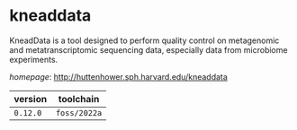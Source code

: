 # kneaddata

KneadData is a tool designed to perform quality control on metagenomic and metatranscriptomic sequencing data, especially data from microbiome experiments.

*homepage*: <http://huttenhower.sph.harvard.edu/kneaddata>

version | toolchain
--------|----------
``0.12.0`` | ``foss/2022a``
